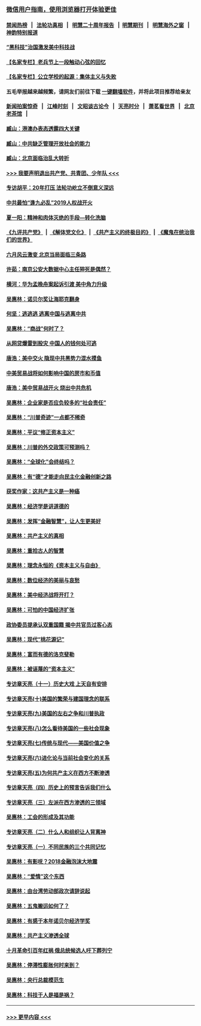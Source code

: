 ### [微信用户指南，使用浏览器打开体验更佳](https://github.com/gfw-breaker/banned-news1/blob/master/indexes/wechat-guide.md?t=0)
#### [禁闻热榜](热点新闻.md?t=0)  &nbsp;&nbsp;|&nbsp;&nbsp; [法轮功真相](https://github.com/gfw-breaker/truth/blob/master/README.md?t=0) &nbsp;&nbsp;|&nbsp;&nbsp; [明慧二十周年报告](https://github.com/gfw-breaker/mh-reports/blob/master/README.md?t=0) &nbsp;&nbsp;|&nbsp;&nbsp;[明慧期刊](https://github.com/gfw-breaker/mh-qikan) &nbsp;&nbsp;|&nbsp;&nbsp; [明慧海外之窗](https://github.com/gfw-breaker/mh-news/blob/master/README.md?t=0) &nbsp;&nbsp;|&nbsp;&nbsp; [神韵特别报道](https://github.com/gfw-breaker/mh-news/blob/master/shenyun.md?t=0)
#### [“黑科技”治国激发美中科技战](../pages/nsc423/n11638056.md?t=02081455) 
#### [【名家专栏】老兵节上一段触动心弦的回忆](../pages/nsc423/n11646016.md?t=02081455) 
#### [【名家专栏】公立学校的起源：集体主义与失败](../pages/nsc423/n11601833.md?t=02081455) 
#### 五毛举报越来越频繁，请网友们前往下载 [一键翻墙软件](https://github.com/gfw-breaker/ssr-accounts)，并将此项目推荐给亲友
#### [新闻拍案惊奇](https://github.com/gfw-breaker/banned-news1/blob/master/pages/link4.md) &nbsp;&nbsp;|&nbsp;&nbsp; [江峰时刻](https://github.com/gfw-breaker/banned-news1/blob/master/pages/link4.md) &nbsp;&nbsp;|&nbsp;&nbsp; [文昭谈古论今](https://github.com/gfw-breaker/banned-news1/blob/master/pages/link4.md) &nbsp;&nbsp;|&nbsp;&nbsp; [天亮时分](https://github.com/gfw-breaker/banned-news1/blob/master/pages/link4.md) &nbsp;&nbsp;|&nbsp;&nbsp; [萧茗看世界](https://github.com/gfw-breaker/banned-news1/blob/master/pages/link4.md) &nbsp;&nbsp;|&nbsp;&nbsp; [北京老茶馆](https://github.com/gfw-breaker/banned-news1/blob/master/pages/link4.md) &nbsp;&nbsp;|&nbsp;&nbsp; 
#### [臧山：港澳办表态透露四大关键](../pages/nsc423/n11421628.md?t=02081455) 
#### [臧山：中共缺乏管理开放社会的能力](../pages/nsc423/n11407457.md?t=02081455) 
#### [臧山：北京面临治乱大转折](../pages/nsc423/n11406895.md?t=02081455) 
#### [>>> 我要声明退出共产党、共青团、少年队 <<<](https://github.com/begood0513/goodnews/blob/master/quit/letter.md) 
#### [专访胡平：20年打压 法轮功屹立不倒意义深远](../pages/nsc423/n11398800.md?t=02081455) 
#### [中共最怕“逢九必乱”2019人权战开火](../pages/nsc423/n11385248.md?t=02081455) 
#### [夏一阳：精神和肉体灭绝的手段—转化洗脑](../pages/nsc423/n11368250.md?t=02081455) 
#### [《九评共产党》](https://github.com/begood0513/9ping.md/blob/master/README.md) &nbsp;|&nbsp; [《解体党文化》](../../../../jtdwh.md/blob/master/README.md)  &nbsp;|&nbsp; [《共产主义的终极目的》](../../../../gczydzjmd.md/blob/master/README.md) &nbsp;|&nbsp; [《魔鬼在统治我们的世界》](../../../../mgztzwmdsj.md/blob/master/README.md) 
#### [六月风云激变 北京当局面临三条路](../pages/nsc423/n11313668.md?t=02081455) 
#### [许茹：南京公安大数据中心主任猝死是偶然？](../pages/nsc423/n11064744.md?t=02081455) 
#### [横河：华为孟晚舟案起诉引渡 美中角力升级](../pages/nsc423/n11027230.md?t=02081455) 
#### [吴惠林：诺贝尔奖让海耶克翻身](../pages/nsc423/n10890049.md?t=02081455) 
#### [何坚：逃逃逃 逃离中国与逃离中共](../pages/nsc423/n10592891.md?t=02081455) 
#### [吴惠林：“商战”何时了？](../pages/nsc423/n10573558.md?t=02081455) 
#### [从网贷爆雷到股灾 中国人的钱何处可逃](../pages/nsc423/n10572800.md?t=02081455) 
#### [唐浩：美中交火 隐现中共黑势力混水摸鱼](../pages/nsc423/n10544040.md?t=02081455) 
#### [中美贸易战将如何影响中国的房市和币值](../pages/nsc423/n10543697.md?t=02081455) 
#### [唐浩：美中贸易战开火 烧出中共危机](../pages/nsc423/n10540126.md?t=02081455) 
#### [吴惠林：企业家是否应负较多的“社会责任”](../pages/nsc423/n10535022.md?t=02081455) 
#### [吴惠林：“川普奇迹”一点都不稀奇](../pages/nsc423/n10512808.md?t=02081455) 
#### [吴惠林：平议“修正资本主义”](../pages/nsc423/n10495724.md?t=02081455) 
#### [吴惠林：川普的外交政策可预测吗？](../pages/nsc423/n10462387.md?t=02081455) 
#### [吴惠林：“全球化”会终结吗？](../pages/nsc423/n10452838.md?t=02081455) 
#### [吴惠林：有“德”才能走向民主化金融创新之路](../pages/nsc423/n10432292.md?t=02081455) 
#### [获奖作家：这共产主义是一种癌](../pages/nsc423/n10431541.md?t=02081455) 
#### [吴惠林：经济学是讲道德的](../pages/nsc423/n10398014.md?t=02081455) 
#### [吴惠林：发挥“金融智慧”，让人生更美好](../pages/nsc423/n10375019.md?t=02081455) 
#### [吴惠林：共产主义的真相](../pages/nsc423/n10351394.md?t=02081455) 
#### [吴惠林：重拾古人的智慧](../pages/nsc423/n10337691.md?t=02081455) 
#### [吴惠林：理念永恒的《资本主义与自由》](../pages/nsc423/n10316274.md?t=02081455) 
#### [吴惠林：数位经济的美丽与哀愁](../pages/nsc423/n10292946.md?t=02081455) 
#### [吴惠林：美中经济战将开打？](../pages/nsc423/n10258825.md?t=02081455) 
#### [吴惠林：可怕的中国经济扩张](../pages/nsc423/n10219147.md?t=02081455) 
#### [政协委员提承认双重国籍 揭中共官员过客心态](../pages/nsc423/n10208809.md?t=02081455) 
#### [吴惠林：现代“桃花源记”](../pages/nsc423/n10185234.md?t=02081455) 
#### [吴惠林：富而有德的洛克斐勒](../pages/nsc423/n10142264.md?t=02081455) 
#### [吴惠林：被诬蔑的“资本主义”](../pages/nsc423/n10124816.md?t=02081455) 
#### [专访章天亮（十一）历史大戏 上天自有安排](../pages/nsc423/n10094905.md?t=02081455) 
#### [专访章天亮(十)美国的繁荣与建国理念的联系](../pages/nsc423/n10094899.md?t=02081455) 
#### [专访章天亮(九)美国的左右之争和川普执政](../pages/nsc423/n10094889.md?t=02081455) 
#### [专访章天亮(八)怎么看待美国的一些社会现象](../pages/nsc423/n10094857.md?t=02081455) 
#### [专访章天亮(七)传统与现代——美国价值之争](../pages/nsc423/n10093140.md?t=02081455) 
#### [专访章天亮(六)进化论与当前社会变化的关系](../pages/nsc423/n10092036.md?t=02081455) 
#### [专访章天亮(五)为何共产主义在西方不断渗透](../pages/nsc423/n10083620.md?t=02081455) 
#### [专访章天亮（四）历史上的预言告诉我们什么](../pages/nsc423/n10083606.md?t=02081455) 
#### [专访章天亮（三）左派在西方渗透的三领域](../pages/nsc423/n10081115.md?t=02081455) 
#### [吴惠林：工会的形成及其功能](../pages/nsc423/n10080633.md?t=02081455) 
#### [专访章天亮（二）什么人和组织让人背离神](../pages/nsc423/n10076637.md?t=02081455) 
#### [专访章天亮（一）不同民族的三个共同记忆](../pages/nsc423/n10074188.md?t=02081455) 
#### [吴惠林：有影呒？2018金融泡沫大地震](../pages/nsc423/n10040534.md?t=02081455) 
#### [吴惠林：“爱情”这个东西](../pages/nsc423/n10019423.md?t=02081455) 
#### [吴惠林：由台湾劳动部政次请辞说起](../pages/nsc423/n9979679.md?t=02081455) 
#### [吴惠林：五鬼搬运如何了？](../pages/nsc423/n9925338.md?t=02081455) 
#### [吴惠林：有感于本年诺贝尔经济学奖](../pages/nsc423/n9871883.md?t=02081455) 
#### [吴惠林：共产主义渗透全球](../pages/nsc423/n9812748.md?t=02081455) 
#### [十月革命引百年红祸 俄总统候选人吁下葬列宁](../pages/nsc423/n9810182.md?t=02081455) 
#### [吴惠林：停滞性膨胀何时来到？](../pages/nsc423/n9764136.md?t=02081455) 
#### [吴惠林：央行总裁模范生](../pages/nsc423/n9728134.md?t=02081455) 
#### [吴惠林：科技于人是福是祸？](../pages/nsc423/n9672982.md?t=02081455) 

----
#### [ >>> 更早内容 <<< ](../indexes/nsc423-earlier.md)
